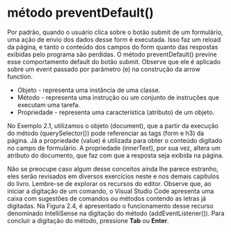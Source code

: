 # método preventDefault()

Por padrão, quando o usuário clica sobre o botão submit de um formulário, uma 
ação de envio dos dados desse form é executada. Isso faz um reload da página, e 
tanto o conteúdo dos campos do form quanto das respostas exibidas pelo programa 
são perdidas. O método preventDefault() previne esse comportamento default do 
botão submit. Observe que ele é aplicado sobre um event passado por parâmetro (e)
na construção da arrow function.  

- Objeto - representa uma instância de uma classe.
- Método - representa uma instrução ou um conjunto de instruções que executam uma tarefa.
- Propriedade - representa uma característica (atributo) de um objeto.

No Exemplo 2.1, utilizamos o objeto (document), que a partir da execução do método 
(querySelector()) pode referenciar as tags (form e h3) da página. Já a propriedade (value) é 
utilizada para obter o conteúdo digitado no campo de formulário. A propriedade (innerText), 
por sua vez, altera um atributo do documento, que faz com que a resposta seja exibida na página.  

Não se preocupe caso algum desse conceitos ainda lhe parece estranho, eles serão revisados 
em diversos exercícios neste e nos demais capítulos do livro. Lembre-se de explorar os recursos 
do editor. Observe que, ao iniciar a digitação de um comando, o Visual Studio Code apresenta uma 
caixa com sugestões de comandos ou métodos contendo as letras já digitadas. Na Figura 2.4, é 
apresentado o funcionamento desse recurso denominado IntelliSense na digitação do método 
(addEventListener()). Para concluir a digitação do método, pressione __Tab__ ou __Enter__.
